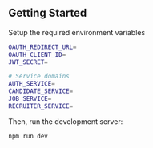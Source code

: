 ## Getting Started

Setup the required environment variables

```bash
OAUTH_REDIRECT_URL=
OAUTH_CLIENT_ID=
JWT_SECRET=

# Service domains
AUTH_SERVICE=
CANDIDATE_SERVICE=
JOB_SERVICE=
RECRUITER_SERVICE=
```

Then, run the development server:

```bash
npm run dev
```
